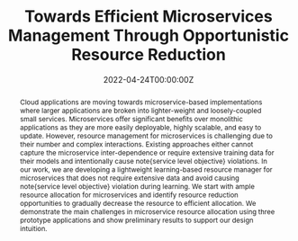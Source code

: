 ---
title: "Towards Efficient Microservices Management Through Opportunistic Resource Reduction"

# Authors
# If you created a profile for a user (e.g. the default `admin` user), write the username (folder name) here 
# and it will be replaced with their full name and linked to their profile.
authors:
- admin
- mohammad_islam


date: "2022-04-24T00:00:00Z"
doi: ""

# Schedule page publish date (NOT publication's date).
publishDate: "2022-04-24T00:00:00Z"

# Publication type.
# Legend: 0 = Uncategorized; 1 = Conference paper; 2 = Journal article;
# 3 = Preprint / Working Paper; 4 = Report; 5 = Book; 6 = Book section;
# 7 = Thesis; 8 = Patent
publication_types: ["3"]

# Publication name and optional abbreviated publication name.
publication: The Thirteenth International Conference on Cloud Computing, GRIDs, and Virtualization (CLOUD COMPUTING 2022)
publication_short: The Thirteenth International Conference on Cloud Computing, GRIDs, and Virtualization (CLOUD COMPUTING 2022)

abstract: Cloud applications are moving towards microservice-based implementations where larger applications are broken into lighter-weight and loosely-coupled small services. Microservices offer significant benefits over monolithic applications as they are more easily deployable, highly scalable, and easy to update. However, resource management for microservices is challenging due to their number and complex interactions. Existing approaches either cannot capture the microservice inter-dependence or require extensive training data for their models and intentionally cause note{service level objective} violations. In our work, we are developing a lightweight learning-based resource manager for microservices that does not require extensive data and avoid causing note{service level objective} violation during learning. We start with ample resource allocation for microservices and identify resource reduction opportunities to gradually decrease the resource to efficient allocation. We demonstrate the main challenges in microservice resource allocation using three prototype applications and show preliminary results to support our design intuition.

# Summary. An optional shortened abstract.
summary:  In our work, we are developing a lightweight learning-based resource manager for microservices that does not require extensive data and avoid causing service level objective violation during learning. We start with ample resource allocation for microservices and identify resource reduction opportunities to gradually decrease the resource to efficient allocation.

tags: ['Microservices', 'Resource Management', 'Cloud Computing', 'Kubernetes', 'Service-Level-Objective']

# Display this page in the Featured widget?
featured: true

# Custom links (uncomment lines below)
# links:
# - name: Custom Link
#   url: http://example.org

url_pdf: ''
url_code: ''
url_dataset: ''
url_poster: ''
url_project: ''
url_slides: ''
url_source: 'https://www.thinkmind.org/index.php?view=article&articleid=cloud_computing_2022_2_10_20007'
url_video: 'https://youtu.be/h-2YUzopHRo'

# Featured image
# To use, add an image named `featured.jpg/png` to your page's folder. 
image:
  caption: ''
  focal_point: ""
  preview_only: false

# Associated Projects (optional).
#   Associate this publication with one or more of your projects.
#   Simply enter your project's folder or file name without extension.
#   E.g. `internal-project` references `content/project/internal-project/index.md`.
#   Otherwise, set `projects: []`.
projects: []

# Slides (optional).
#   Associate this publication with Markdown slides.
#   Simply enter your slide deck's filename without extension.
#   E.g. `slides: "example"` references `content/slides/example/index.md`.
#   Otherwise, set `slides: ""`.
slides: iaria_cloud_2022.pdf
---
